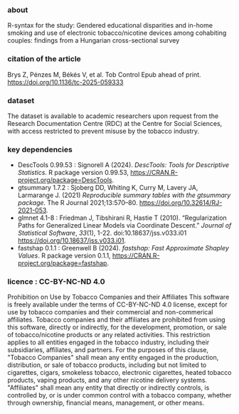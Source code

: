 ### about
 R-syntax for the study: Gendered educational disparities and in-home smoking and use of electronic tobacco/nicotine devices among cohabiting couples: findings from a Hungarian cross-sectional survey


### citation of the article 
Brys Z, Pénzes M, Békés V, et al. Tob Control Epub ahead of print. <https://doi.org/10.1136/tc-2025-059333>


### dataset
The dataset is available to academic researchers upon request from the Research Documentation Centre (RDC) at the Centre for Social Sciences, with access restricted to prevent misuse by the tobacco industry.


### key dependencies
-  DescTools 0.99.53 : Signorell A (2024). _DescTools: Tools for Descriptive Statistics_. R package version 0.99.53, <https://CRAN.R-project.org/package=DescTools>.
-  gtsummary 1.7.2 : Sjoberg DD, Whiting K, Curry M, Lavery JA, Larmarange J. (2021) _Reproducible summary tables with the gtsummary package._ The R Journal 2021;13:570–80. <https://doi.org/10.32614/RJ-2021-053>.
-  glmnet 4.1-8 : Friedman J, Tibshirani R, Hastie T (2010). “Regularization Paths for Generalized Linear Models via Coordinate Descent.” _Journal of Statistical Software_, *33*(1), 1-22. doi:10.18637/jss.v033.i01 <https://doi.org/10.18637/jss.v033.i01>.
-  fastshap 0.1.1 : Greenwell B (2024). _fastshap: Fast Approximate Shapley Values_. R package version 0.1.1,  <https://CRAN.R-project.org/package=fastshap>.


### licence : CC-BY-NC-ND 4.0 
Prohibition on Use by Tobacco Companies and their Affiliates
This software is freely available under the terms of CC-BY-NC-ND 4.0 license, except for use by tobacco companies and their commercial and non-commerical affiliates. 
Tobacco companies and their affiliates are prohibited from using this software, directly or indirectly, for the development, promotion, or sale of tobacco/nicotine products or any related activities. 
This restriction applies to all entities engaged in the tobacco industry, including their subsidiaries, affiliates, and partners.
For the purposes of this clause, "Tobacco Companies" shall mean any entity engaged in the production, distribution, or sale of tobacco products, 
including but not limited to cigarettes, cigars, smokeless tobacco, electronic cigarettes, heated tobacco products, vaping products, and any other nicotine delivery systems. 
"Affiliates" shall mean any entity that directly or indirectly controls, is controlled by, or is under common control with a tobacco company, whether through ownership, financial means, management, or other means.

